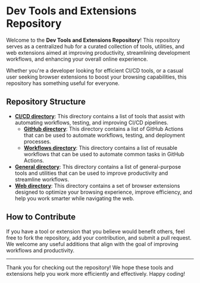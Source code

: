 # Dev Tools and Extensions Repository
Welcome to the **Dev Tools and Extensions Repository**! 
This repository serves as a centralized hub for a curated collection of tools, utilities, and web extensions aimed at improving productivity, streamlining development workflows, and enhancing your overall online experience.

Whether you're a developer looking for efficient CI/CD tools, or a casual user seeking browser extensions to boost your browsing capabilities, this repository has something useful for everyone.


## Repository Structure
- **[CI/CD directory](g2k/ci-cd)**: This directory contains a list of tools that assist with automating workflows, testing, and improving CI/CD pipelines.
  - **[GitHub directory](g2k/ci-cd/github-actions)**: This directory contains a list of GitHub Actions that can be used to automate workflows, testing, and deployment processes.
  - **[Workflows directory](g2k/ci-cd/github-actions/workflows)**: This directory contains a list of reusable workflows that can be used to automate common tasks in GitHub Actions.
- **[General directory](general)**: This directory contains a list of general-purpose tools and utilities that can be used to improve productivity and streamline workflows.
- **[Web directory](g2k/web)**: This directory contains a set of browser extensions designed to optimize your browsing experience, improve efficiency, and help you work smarter while navigating the web.


## How to Contribute
If you have a tool or extension that you believe would benefit others, feel free to fork the repository, add your contribution, and submit a pull request. 
We welcome any useful additions that align with the goal of improving workflows and productivity.

---

Thank you for checking out the repository! We hope these tools and extensions help you work more efficiently and effectively. Happy coding!

